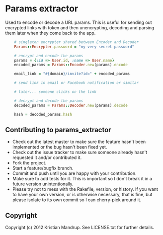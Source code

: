 # Params extractor

Used to encode or decode a URL params. This is useful for sending out encrypted links with token and then unencrypting, decoding and parsing them later when they come back to the app.

```ruby
	# singleton encrypter shared between Encoder and Decoder
	Params::Encrypter.password = "my very secret password"

	# encrypt and encode the params
	params = {:id => User.id, :name => User.name}
	encoded_params = Params::Encoder.new(params).encode

	email_link = "#{domain}/invite?id=" + encoded_params

	# send link in email or Facebook notification or similar

	# later... someone clicks on the link

	# decrypt and decode the params
	decoded_params = Params::Decoder.new(params).decode	

	hash = decoded_params.hash
```

## Contributing to params_extractor
 
* Check out the latest master to make sure the feature hasn't been implemented or the bug hasn't been fixed yet.
* Check out the issue tracker to make sure someone already hasn't requested it and/or contributed it.
* Fork the project.
* Start a feature/bugfix branch.
* Commit and push until you are happy with your contribution.
* Make sure to add tests for it. This is important so I don't break it in a future version unintentionally.
* Please try not to mess with the Rakefile, version, or history. If you want to have your own version, or is otherwise necessary, that is fine, but please isolate to its own commit so I can cherry-pick around it.

## Copyright

Copyright (c) 2012 Kristian Mandrup. See LICENSE.txt for
further details.
